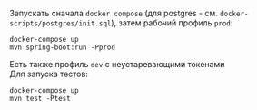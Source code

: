 Запускать сначала `docker compose` (для postgres - см. `docker-scripts/postgres/init.sql`), затем рабочий профиль `prod`:
```shell
docker-compose up  
mvn spring-boot:run -Pprod
```
Есть также профиль `dev` с неустаревающими токенами  
Для запуска тестов:
```shell
docker-compose up
mvn test -Ptest
```

